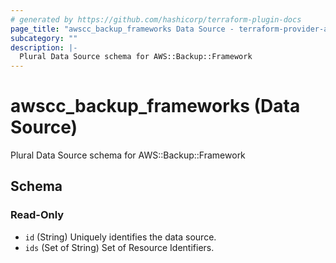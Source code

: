 ```yaml
---
# generated by https://github.com/hashicorp/terraform-plugin-docs
page_title: "awscc_backup_frameworks Data Source - terraform-provider-awscc"
subcategory: ""
description: |-
  Plural Data Source schema for AWS::Backup::Framework
---
```


# awscc_backup_frameworks (Data Source)

Plural Data Source schema for AWS::Backup::Framework



<!-- schema generated by tfplugindocs -->
## Schema

### Read-Only

- `id` (String) Uniquely identifies the data source.
- `ids` (Set of String) Set of Resource Identifiers.
